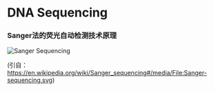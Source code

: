# DNA Sequencing

### Sanger法的荧光自动检测技术原理
![Sanger Sequencing](https://raw.githubusercontent.com/adong77/bigbook/master/images/book/Sanger-sequencing.svg)

(引自：https://en.wikipedia.org/wiki/Sanger_sequencing#/media/File:Sanger-sequencing.svg)
